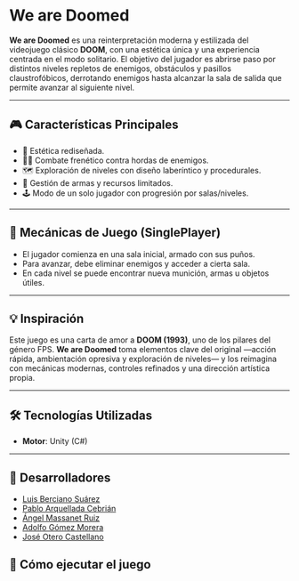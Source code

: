 # We are Doomed

**We are Doomed** es una reinterpretación moderna y estilizada del videojuego clásico **DOOM**, con una estética única y una experiencia centrada en el modo solitario. El objetivo del jugador es abrirse paso por distintos niveles repletos de enemigos, obstáculos y pasillos claustrofóbicos, derrotando enemigos hasta alcanzar la sala de salida que permite avanzar al siguiente nivel.


---

## 🎮 Características Principales

- 🌌 Estética rediseñada.
- 🧟‍♂️ Combate frenético contra hordas de enemigos.
- 🗺️ Exploración de niveles con diseño laberíntico y procedurales.
- 🔫 Gestión de armas y recursos limitados.
- 🕹️ Modo de un solo jugador con progresión por salas/niveles.

---

## 🧱 Mecánicas de Juego (SinglePlayer)

- El jugador comienza en una sala inicial, armado con sus puños.
- Para avanzar, debe eliminar enemigos y acceder a cierta sala.
- En cada nivel se puede encontrar nueva munición, armas u objetos útiles.

---

## 💡 Inspiración

Este juego es una carta de amor a **DOOM (1993)**, uno de los pilares del género FPS. **We are Doomed** toma elementos clave del original —acción rápida, ambientación opresiva y exploración de niveles— y los reimagina con mecánicas modernas, controles refinados y una dirección artística propia.

---

## 🛠️ Tecnologías Utilizadas

- **Motor**: Unity (C#)

---

## 👥 Desarrolladores

- [Luis Berciano Suárez](https://github.com/x9lui)
- [Pablo Arquellada Cebrián](https://github.com/PabloAC04)
- [Ángel Massanet Ruiz](https://github.com/Massru)
- [Adolfo Gómez Morera](https://github.com/AdolfoGomezMorera)
- [José Otero Castellano](https://github.com/PepeOte)

## 🚀 Cómo ejecutar el juego

<!-- Instrucciones para ejecutar el juego aquí -->
